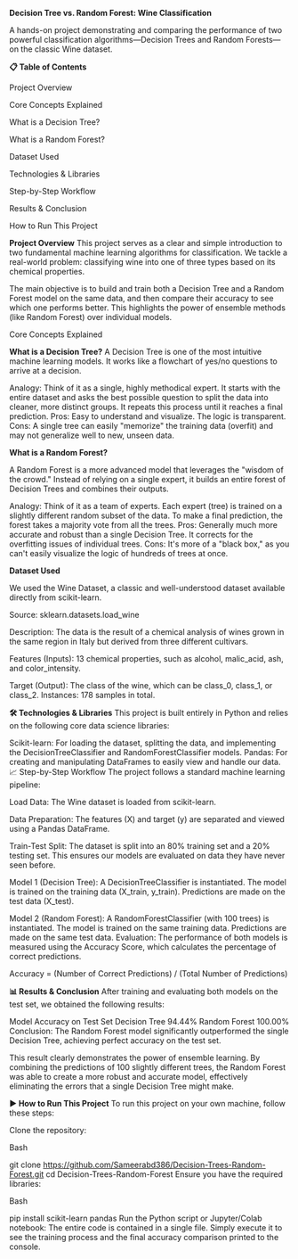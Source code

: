 **Decision Tree vs. Random Forest: Wine Classification**

A hands-on project demonstrating and comparing the performance of two powerful classification algorithms—Decision Trees and Random Forests—on the classic Wine dataset.

**📋 Table of Contents**



Project Overview


Core Concepts Explained


What is a Decision Tree?


What is a Random Forest?


Dataset Used


Technologies & Libraries


Step-by-Step Workflow


Results & Conclusion


How to Run This Project


**Project Overview**
This project serves as a clear and simple introduction to two fundamental machine learning algorithms for classification. We tackle a real-world problem: classifying wine into one of three types based on its chemical properties.

The main objective is to build and train both a Decision Tree and a Random Forest model on the same data, and then compare their accuracy to see which one performs better. This highlights the power of ensemble methods (like Random Forest) over individual models.

Core Concepts Explained


**What is a Decision Tree?**
A Decision Tree is one of the most intuitive machine learning models. It works like a flowchart of yes/no questions to arrive at a decision.

Analogy: Think of it as a single, highly methodical expert. It starts with the entire dataset and asks the best possible question to split the data into cleaner, more distinct groups. It repeats this process until it reaches a final prediction.
Pros: Easy to understand and visualize. The logic is transparent.
Cons: A single tree can easily "memorize" the training data (overfit) and may not generalize well to new, unseen data.


**What is a Random Forest?**

A Random Forest is a more advanced model that leverages the "wisdom of the crowd." Instead of relying on a single expert, it builds an entire forest of Decision Trees and combines their outputs.

Analogy: Think of it as a team of experts. Each expert (tree) is trained on a slightly different random subset of the data. To make a final prediction, the forest takes a majority vote from all the trees.
Pros: Generally much more accurate and robust than a single Decision Tree. It corrects for the overfitting issues of individual trees.
Cons: It's more of a "black box," as you can't easily visualize the logic of hundreds of trees at once.


**Dataset Used**

We used the Wine Dataset, a classic and well-understood dataset available directly from scikit-learn.

Source: sklearn.datasets.load_wine


Description: The data is the result of a chemical analysis of wines grown in the same region in Italy but derived from three different cultivars.

Features (Inputs): 13 chemical properties, such as alcohol, malic_acid, ash, and color_intensity.


Target (Output): The class of the wine, which can be class_0, class_1, or class_2.
Instances: 178 samples in total.


**🛠️ Technologies & Libraries**
This project is built entirely in Python and relies on the following core data science libraries:

Scikit-learn: For loading the dataset, splitting the data, and implementing the DecisionTreeClassifier and RandomForestClassifier models.
Pandas: For creating and manipulating DataFrames to easily view and handle our data.
📈 Step-by-Step Workflow
The project follows a standard machine learning pipeline:

Load Data: The Wine dataset is loaded from scikit-learn.

Data Preparation: The features (X) and target (y) are separated and viewed using a Pandas DataFrame.

Train-Test Split: The dataset is split into an 80% training set and a 20% testing set. This ensures our models are evaluated on data they have never seen before.

Model 1 (Decision Tree):
A DecisionTreeClassifier is instantiated.
The model is trained on the training data (X_train, y_train).
Predictions are made on the test data (X_test).




Model 2 (Random Forest):
A RandomForestClassifier (with 100 trees) is instantiated.
The model is trained on the same training data.
Predictions are made on the same test data.
Evaluation: The performance of both models is measured using the Accuracy Score, which calculates the percentage of correct predictions.

Accuracy = (Number of Correct Predictions) / (Total Number of Predictions)




**📊 Results & Conclusion**
After training and evaluating both models on the test set, we obtained the following results:

Model	Accuracy on Test Set
Decision Tree	94.44%
Random Forest	100.00%
<br>
Conclusion: The Random Forest model significantly outperformed the single Decision Tree, achieving perfect accuracy on the test set.

This result clearly demonstrates the power of ensemble learning. By combining the predictions of 100 slightly different trees, the Random Forest was able to create a more robust and accurate model, effectively eliminating the errors that a single Decision Tree might make.

**▶️ How to Run This Project**
To run this project on your own machine, follow these steps:

Clone the repository:

Bash

git clone https://github.com/Sameerabd386/Decision-Trees-Random-Forest.git
cd Decision-Trees-Random-Forest
Ensure you have the required libraries:

Bash

pip install scikit-learn pandas
Run the Python script or Jupyter/Colab notebook:
The entire code is contained in a single file. Simply execute it to see the training process and the final accuracy comparison printed to the console.
